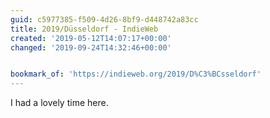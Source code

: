 ```yaml
---
guid: c5977385-f509-4d26-8bf9-d448742a83cc
title: 2019/Düsseldorf - IndieWeb
created: '2019-05-12T14:07:17+00:00'
changed: '2019-09-24T14:32:46+00:00'


bookmark_of: 'https://indieweb.org/2019/D%C3%BCsseldorf'
---
```


I had a lovely time here.
